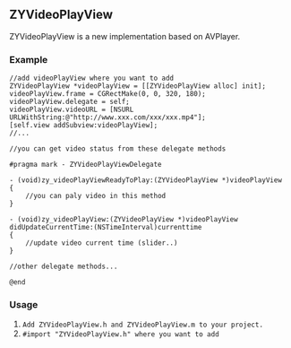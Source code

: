 ## ZYVideoPlayView

 ZYVideoPlayView is a new implementation based on AVPlayer.

### Example

```objc
//add videoPlayView where you want to add
ZYVideoPlayView *videoPlayView = [[ZYVideoPlayView alloc] init];
videoPlayView.frame = CGRectMake(0, 0, 320, 180);
videoPlayView.delegate = self;
videoPlayView.videoURL = [NSURL URLWithString:@"http://www.xxx.com/xxx/xxx.mp4"];
[self.view addSubview:videoPlayView];
//...

//you can get video status from these delegate methods

#pragma mark - ZYVideoPlayViewDelegate

- (void)zy_videoPlayViewReadyToPlay:(ZYVideoPlayView *)videoPlayView
{
    //you can paly video in this method
}

- (void)zy_videoPlayView:(ZYVideoPlayView *)videoPlayView didUpdateCurrentTime:(NSTimeInterval)currenttime
{
    //update video current time (slider..)
}

//other delegate methods...

@end
```

### Usage

1. `Add ZYVideoPlayView.h and ZYVideoPlayView.m to your project.`
2. `#import "ZYVideoPlayView.h" where you want to add`



